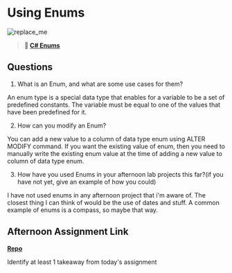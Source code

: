 # Using Enums

![replace_me](https://codeworks.blob.core.windows.net/public/assets/img/illustrations/placeholder.svg)

> **📖 [C# Enums](https://codeworksacademy.com/fs-student-guide/resources/wk10/03-Enums)**

## Questions

1. What is an Enum, and what are some use cases for them?

An enum type is a special data type that enables for a variable to be a set of predefined constants. The variable must be equal to one of the values that have been predefined for it.

2. How can you modify an Enum?

You can add a new value to a column of data type enum using ALTER MODIFY command. If you want the existing value of enum, then you need to manually write the existing enum value at the time of adding a new value to column of data type enum.

3. How have you used Enums in your afternoon lab projects this far?(if you have not yet, give an example of how you could)

I have not used enums in any afternoon project that i'm aware of. The closest thing I can think of would be the use of dates and stuff. A common example of enums is a compass, so maybe that way.

## Afternoon Assignment Link

**[Repo](https://github.com/Miles-Collins/https://github.com/Miles-Collins/AllSpice/tree/main/Thursday)**

Identify at least 1 takeaway from today's assignment
